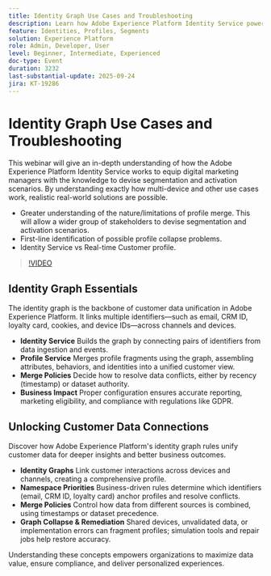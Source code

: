 ```yaml
---
title: Identity Graph Use Cases and Troubleshooting
description: Learn how Adobe Experience Platform Identity Service powers segmentation, activation, and profile merge insights to solve real-world marketing challenges.
feature: Identities, Profiles, Segments
solution: Experience Platform
role: Admin, Developer, User
level: Beginner, Intermediate, Experienced
doc-type: Event
duration: 3232
last-substantial-update: 2025-09-24
jira: KT-19286
---
```


# Identity Graph Use Cases and Troubleshooting

This webinar will give an in-depth understanding of how the Adobe Experience Platform Identity Service works to equip digital marketing managers with the knowledge to devise segmentation and activation scenarios. By understanding exactly how multi-device and other use cases work, realistic real-world solutions are possible.

* Greater understanding of the nature/limitations of profile merge. This will allow a wider group of stakeholders to devise segmentation and activation scenarios. 
* First-line identification of possible profile collapse problems.
* Identity Service vs Real-time Customer profile.

>[!VIDEO](https://video.tv.adobe.com/v/3475214/?learn=on&enablevpops)

## Identity Graph Essentials

The identity graph is the backbone of customer data unification in Adobe Experience Platform. It links multiple identifiers—such as email, CRM ID, loyalty card, cookies, and device IDs—across channels and devices.

* **Identity Service** Builds the graph by connecting pairs of identifiers from data ingestion and events.
* **Profile Service** Merges profile fragments using the graph, assembling attributes, behaviors, and identities into a unified customer view.
* **Merge Policies** Decide how to resolve data conflicts, either by recency (timestamp) or dataset authority.
* **Business Impact** Proper configuration ensures accurate reporting, marketing eligibility, and compliance with regulations like GDPR.

## Unlocking Customer Data Connections

Discover how Adobe Experience Platform's identity graph rules unify customer data for deeper insights and better business outcomes.

* **Identity Graphs** Link customer interactions across devices and channels, creating a comprehensive profile.
* **Namespace Priorities** Business-driven rules determine which identifiers (email, CRM ID, loyalty card) anchor profiles and resolve conflicts.
* **Merge Policies** Control how data from different sources is combined, using timestamps or dataset precedence.
* **Graph Collapse & Remediation** Shared devices, unvalidated data, or implementation errors can fragment profiles; simulation tools and repair jobs help restore accuracy.

Understanding these concepts empowers organizations to maximize data value, ensure compliance, and deliver personalized experiences.

